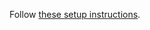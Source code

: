 Follow [these setup instructions](https://carpentries-incubator.github.io/python-intermediate-development/setup.html).